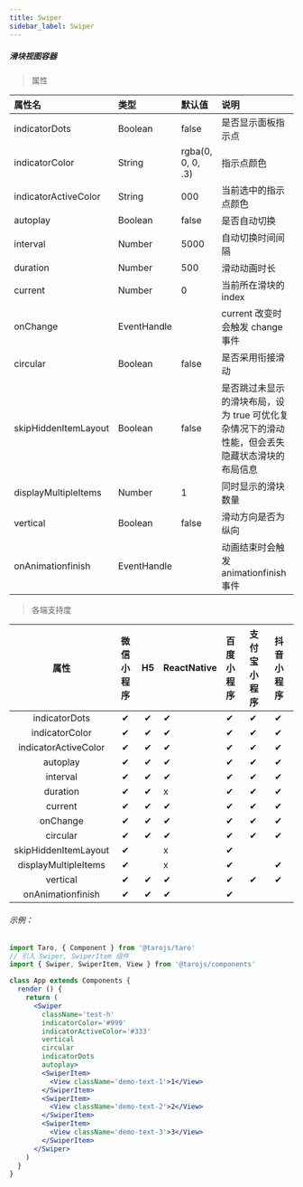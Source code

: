```yaml
---
title: Swiper
sidebar_label: Swiper
---
```


##### 滑块视图容器

> 属性

| 属性名 | 类型 | 默认值 | 说明 |
| :- | :- | :- | :- |
|indicatorDots           | Boolean     | false             | 是否显示面板指示点                                           |
|indicatorColor          | String      | rgba(0, 0, 0, .3) | 指示点颜色                                                   |
|indicatorActiveColor    | String      | 000               | 当前选中的指示点颜色                                         |
|autoplay                | Boolean     | false             | 是否自动切换                                                 |
|interval                | Number      | 5000              | 自动切换时间间隔                                             |
|duration                | Number      | 500               | 滑动动画时长                                                 |
|current                 | Number      | 0                 | 当前所在滑块的 index                                         |
|onChange                | EventHandle |                   | current 改变时会触发 change 事件                             |
|circular                | Boolean     | false             | 是否采用衔接滑动                                             |
|skipHiddenItemLayout    | Boolean     | false             | 是否跳过未显示的滑块布局，设为 true 可优化复杂情况下的滑动性能，但会丢失隐藏状态滑块的布局信息 |
|displayMultipleItems    | Number      | 1                 | 同时显示的滑块数量                                           |
|vertical                | Boolean     | false             | 滑动方向是否为纵向                                           |
|onAnimationfinish       | EventHandle |                   | 动画结束时会触发 animationfinish 事件                        |

>各端支持度

| 属性 | 微信小程序 | H5 | ReactNative | 百度小程序 | 支付宝小程序 | 抖音小程序 |
| :-: | :-: | :-: | :- | :- | :- | :- |
|indicatorDots           | ✔ | ✔ | ✔ | ✔ | ✔ | ✔ |
|indicatorColor          | ✔ | ✔ | ✔ | ✔ | ✔ | ✔ |
|indicatorActiveColor    | ✔ | ✔ | ✔ | ✔ | ✔ | ✔ |
|autoplay                | ✔ | ✔ | ✔ | ✔ | ✔ | ✔ |
|interval                | ✔ | ✔ | ✔ | ✔ | ✔ | ✔ |
|duration                | ✔ | ✔ | x | ✔ | ✔ | ✔ |
|current                 | ✔ | ✔ | ✔ | ✔ | ✔ | ✔ |
|onChange                | ✔ | ✔ | ✔ | ✔ | ✔ | ✔ |
|circular                | ✔ | ✔ | ✔ | ✔ | ✔ | ✔ |
|skipHiddenItemLayout    | ✔ |    | x | ✔ |  |  |
|displayMultipleItems    | ✔ |    | x | ✔ |  | ✔ |
|vertical                | ✔ | ✔ | ✔ | ✔ | ✔ | ✔ |
|onAnimationfinish       | ✔ | ✔ | ✔ | ✔ |  |  |

###### 示例：
```jsx
import Taro, { Component } from '@tarojs/taro'
// 引入 Swiper, SwiperItem 组件
import { Swiper, SwiperItem, View } from '@tarojs/components'

class App extends Components {
  render () {
    return (
      <Swiper
        className='test-h'
        indicatorColor='#999'
        indicatorActiveColor='#333'
        vertical
        circular
        indicatorDots
        autoplay>
        <SwiperItem>
          <View className='demo-text-1'>1</View>
        </SwiperItem>
        <SwiperItem>
          <View className='demo-text-2'>2</View>
        </SwiperItem>
        <SwiperItem>
          <View className='demo-text-3'>3</View>
        </SwiperItem>
      </Swiper>
    )
  }
}
```
